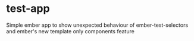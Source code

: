 # test-app
Simple ember app to show unexpected behaviour of ember-test-selectors and ember's new template only components feature
